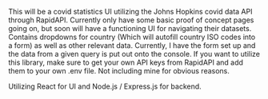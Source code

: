 This will be a covid statistics UI utilizing the Johns Hopkins covid data API through RapidAPI. Currently only have some basic proof of concept pages going on, but soon will have a functioning UI for navigating their datasets. Contains dropdowns for country (Which will autofill country ISO codes into a form) as well as other relevant data. Currently, I have the form set up and the data from a given query is put out onto the console. If you want to utilize this library, make sure to get your own API keys from RapidAPI and add them to your own .env file. Not including mine for obvious reasons. 

Utilizing React for UI and Node.js / Express.js for backend.
